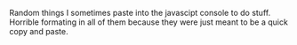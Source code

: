 Random things I sometimes paste into the javascipt console to do stuff. Horrible formating in all of them because they were just meant to be a quick copy and paste.